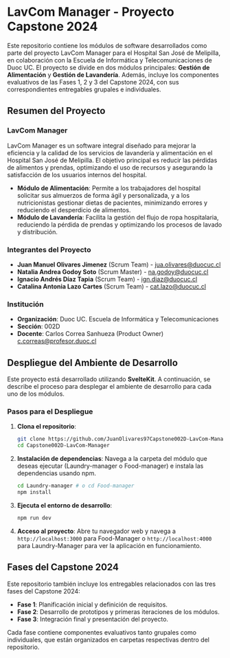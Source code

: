 # LavCom Manager - Proyecto Capstone 2024

Este repositorio contiene los módulos de software desarrollados como parte del proyecto LavCom Manager para el Hospital San José de Melipilla, en colaboración con la Escuela de Informática y Telecomunicaciones de Duoc UC. El proyecto se divide en dos módulos principales: **Gestión de Alimentación** y **Gestión de Lavandería**. Además, incluye los componentes evaluativos de las Fases 1, 2 y 3 del Capstone 2024, con sus correspondientes entregables grupales e individuales.

## Resumen del Proyecto

### LavCom Manager
LavCom Manager es un software integral diseñado para mejorar la eficiencia y la calidad de los servicios de lavandería y alimentación en el Hospital San José de Melipilla. El objetivo principal es reducir las pérdidas de alimentos y prendas, optimizando el uso de recursos y asegurando la satisfacción de los usuarios internos del hospital.

- **Módulo de Alimentación**: Permite a los trabajadores del hospital solicitar sus almuerzos de forma ágil y personalizada, y a los nutricionistas gestionar dietas de pacientes, minimizando errores y reduciendo el desperdicio de alimentos.
- **Módulo de Lavandería**: Facilita la gestión del flujo de ropa hospitalaria, reduciendo la pérdida de prendas y optimizando los procesos de lavado y distribución.

### Integrantes del Proyecto
- **Juan Manuel Olivares Jimenez** (Scrum Team) - jua.olivares@duocuc.cl
- **Natalia Andrea Godoy Soto** (Scrum Master) - na.godoy@duocuc.cl
- **Ignacio Andrés Díaz Tapia** (Scrum Team) - ign.diaz@duocuc.cl
- **Catalina Antonia Lazo Cartes** (Scrum Team) - cat.lazo@duocuc.cl

### Institución
- **Organización**: Duoc UC. Escuela de Informática y Telecomunicaciones
- **Sección**: 002D
- **Docente**: Carlos Correa Sanhueza (Product Owner) c.correas@profesor.duoc.cl

## Despliegue del Ambiente de Desarrollo

Este proyecto está desarrollado utilizando **SvelteKit**. A continuación, se describe el proceso para desplegar el ambiente de desarrollo para cada uno de los módulos.

### Pasos para el Despliegue

1. **Clona el repositorio**:
   ```bash
   git clone https://github.com/JuanOlivares97Capstone002D-LavCom-Manager.git
   cd Capstone002D-LavCom-Manager
   ```

2. **Instalación de dependencias**:
   Navega a la carpeta del módulo que deseas ejecutar (Laundry-manager o Food-manager) e instala las dependencias usando npm.
   ```bash
   cd Laundry-manager # o cd Food-manager
   npm install
   ```

3. **Ejecuta el entorno de desarrollo**:
   ```bash
   npm run dev
   ```

4. **Acceso al proyecto**: Abre tu navegador web y navega a `http://localhost:3000` para Food-Manager o `http://localhost:4000` para Laundry-Manager para ver la aplicación en funcionamiento.

## Fases del Capstone 2024

Este repositorio también incluye los entregables relacionados con las tres fases del Capstone 2024:

- **Fase 1**: Planificación inicial y definición de requisitos.
- **Fase 2**: Desarrollo de prototipos y primeras iteraciones de los módulos.
- **Fase 3**: Integración final y presentación del proyecto.

Cada fase contiene componentes evaluativos tanto grupales como individuales, que están organizados en carpetas respectivas dentro del repositorio.
